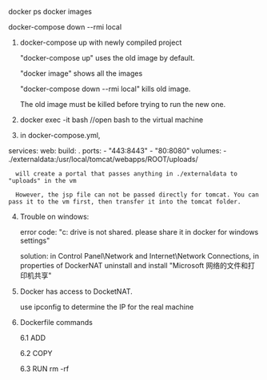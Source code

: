 docker ps
docker images

docker-compose down --rmi local

1. docker-compose up with newly compiled project

	"docker-compose up" uses the old image by default. 
	
	"docker image" shows all the images
	
	"docker-compose down --rmi local" kills old image.
	
	The old image must be killed before trying to run the new one.
	
2. docker exec -it  <docker container name> bash
	//open bash to the virtual machine
	
3. in docker-compose.yml, 


services:
  web:
    build: .
    ports:
      - "443:8443"
      - "80:8080"
    volumes:
      - ./externaldata:/usr/local/tomcat/webapps/ROOT/uploads/

	  will create a portal that passes anything in ./externaldata to "uploads" in the vm
	  
	  However, the jsp file can not be passed directly for tomcat. You can pass it to the vm first, then transfer it into the tomcat folder.
	  
4.  Trouble on windows:
	
	error code: "c: drive is not shared. please share it in docker for windows settings"
	
	solution: in Control Panel\Network and Internet\Network Connections, 
				in properties of DockerNAT
					uninstall and install "Microsoft 网络的文件和打印机共享"
					
5.  Docker has access to DocketNAT. 

	use ipconfig to determine the IP for the real machine
	
6.  Dockerfile commands

	6.1 ADD
	
	6.2 COPY
	
	6.3 RUN rm -rf
	
